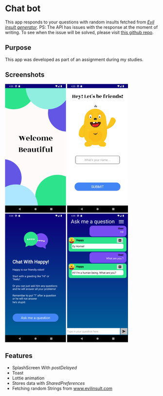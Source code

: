 # Chat bot

This app responds to your questions with random insults fetched from [*Evil insult generator*](https://evilinsult.com/#).
PS: The API has issues with the response at the moment of writing. To see when the issue will be solved, please visit [this github repo](https://github.com/EvilInsultGenerator/).

## Purpose

This app was developed as part of an assignment during my studies.

## Screenshots

<img src="images/Screenshot1.png" width="200"> <img src="images/Screenshot2.png" width="200"> <img src="images/Screenshot3.png" width="200"> <img src="images/Screenshot4.png" width="200">

<!--![](readMeImg/Screenshot1.png) ![](readMeImg/Screenshot2.png) ![](readMeImg/Screenshot3.png) -->

## Features

- SplashScreen With *postDelayed*
- Toast
- Lottie animation
- Stores data with *SharedPreferences*
- Fetching random Strings from www.evilinsult.com 

